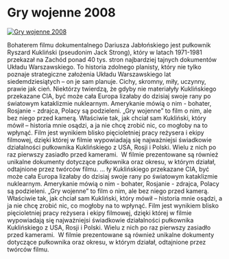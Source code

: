 Gry wojenne 2008 
=============
[![Gry wojenne 2008 ](http://vidos.pl/images/player.gif)](http://vidos.pl/gry-wojenne-2008)

 Bohaterem filmu dokumentalnego Dariusza Jabłońskiego jest pułkownik Ryszard Kukliński (pseudonim Jack Strong), który w latach 1971-1981 przekazał na Zachód ponad 40 tys. stron najbardziej tajnych dokumentów Układu Warszawskiego. To historia zdolnego planisty, który nie tylko poznaje strategiczne założenia Układu Warszawskiego lat siedemdziesiątych – on je sam planuje. Cichy, skromny, miły, uczynny, prawie jak cień. Niektórzy twierdzą, że gdyby nie materiałyły Kuklińskiego przekazane CIA, być może cała Europa lizałaby do dzisiaj swoje rany po światowym kataklizmie nuklearnym. Amerykanie mówią o nim - bohater, Rosjanie - zdrajca, Polacy są podzieleni. „Gry wojenne” to film o nim, ale bez niego przed kamerą. Właściwie tak, jak chciał sam Kukliński, który mówił – historia mnie osądzi, a ja nie chcę zrobić nic, co mogłoby na to wpłynąć. Film jest wynikiem blisko pięcioletniej pracy reżysera i ekipy filmowej, dzięki której w filmie wypowiadają się najważniejsi świadkowie działalności pułkownika Kuklińskiego z USA, Rosji i Polski. Wielu z nich po raz pierwszy zasiadło przed kamerami.  W filmie prezentowane są również unikalne dokumenty dotyczące pułkownika oraz okresu, w którym działał, odtajnione przez twórców filmu.   ... ły Kuklińskiego przekazane CIA, być może cała Europa lizałaby do dzisiaj swoje rany po światowym kataklizmie nuklearnym. Amerykanie mówią o nim - bohater, Rosjanie - zdrajca, Polacy są podzieleni. „Gry wojenne” to film o nim, ale bez niego przed kamerą. Właściwie tak, jak chciał sam Kukliński, który mówił – historia mnie osądzi, a ja nie chcę zrobić nic, co mogłoby na to wpłynąć. Film jest wynikiem blisko pięcioletniej pracy reżysera i ekipy filmowej, dzięki której w filmie wypowiadają się najważniejsi świadkowie działalności pułkownika Kuklińskiego z USA, Rosji i Polski. Wielu z nich po raz pierwszy zasiadło przed kamerami.  W filmie prezentowane są również unikalne dokumenty dotyczące pułkownika oraz okresu, w którym działał, odtajnione przez twórców filmu.
